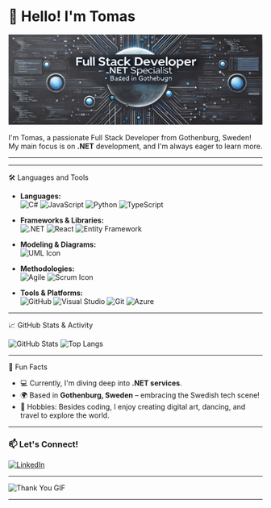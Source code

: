 # 👋 Hello! I'm Tomas

![Profile Banner](https://raw.githubusercontent.com/TomasSteifo/TomasSteifo/refs/heads/main/Screenshot%202024-11-11%20at%2013.17.24.png)

I'm Tomas, a passionate Full Stack Developer from Gothenburg, Sweden! My main focus is on **.NET** development, and I'm always eager to learn more.

--- 


---
 🛠️ Languages and Tools

- **Languages:**  
  ![C#](https://img.icons8.com/color/48/000000/c-sharp-logo.png)
  ![JavaScript](https://img.icons8.com/color/48/000000/javascript.png)
  ![Python](https://img.icons8.com/color/48/000000/python.png)
  ![TypeScript](https://img.icons8.com/color/48/000000/typescript.png)
  
- **Frameworks & Libraries:**  
  ![.NET](https://img.icons8.com/color/48/000000/net-framework.png)
   ![React](https://img.icons8.com/color/48/000000/react-native.png)
  ![Entity Framework](https://img.icons8.com/color/48/000000/entity-framework.png)

- **Modeling & Diagrams:**  
  <img src="https://github.com/TomasSteifo/TomasSteifo/blob/main/DALL%C2%B7E%202024-11-12%2000.11.46%20-%20A%20minimalistic%20and%20professional%20icon%20representing%20UML%20diagram%20techniques%2C%20suitable%20for%20a%20GitHub%20profile%20README.%20Simple%2C%20clean%20design%20with%20subtle%20color.webp" alt="UML Icon" width="48"/>
- **Methodologies:**  
  ![Agile](https://img.icons8.com/color/48/000000/sprint-iteration.png)
   <img src="https://github.com/TomasSteifo/TomasSteifo/blob/main/DALL%C2%B7E%202024-11-12%2000.11.48%20-%20A%20minimalistic%20and%20professional%20icon%20representing%20Scrum%20methodology%2C%20suitable%20for%20a%20GitHub%20profile%20README.%20Simple%2C%20clean%20design%20with%20subtle%20color%20and%20.webp" alt="Scrum Icon" width="48"/>

- **Tools & Platforms:**  
  ![GitHub](https://img.icons8.com/fluent/48/000000/github.png)
  ![Visual Studio](https://img.icons8.com/color/48/visual-studio--v1.png)
    ![Git](https://img.icons8.com/color/48/000000/git.png)
    ![Azure](https://img.icons8.com/color/48/000000/azure-1.png)

---

📈 GitHub Stats & Activity

![GitHub Stats](https://github-readme-stats.vercel.app/api?username=TomasSteifo&show_icons=true&theme=radical)
![Top Langs](https://github-readme-stats.vercel.app/api/top-langs/?username=TomasSteifo&layout=compact&theme=radical)


---

🎉 Fun Facts

- 💻 Currently, I'm diving deep into **.NET services**.
- 🌍 Based in **Gothenburg, Sweden** – embracing the Swedish tech scene!
- 🎨 Hobbies: Besides coding, I enjoy creating digital art, dancing, and travel to explore the world.

---

### 📫 Let's Connect!

[![LinkedIn](https://img.icons8.com/color/48/000000/linkedin.png)](https://www.linkedin.com/in/tomassteifo/)


---

![Thank You GIF](https://media.giphy.com/media/dzaUX7CAG0Ihi/giphy.gif) <!-- Replace with any other animated GIF you like -->

---
